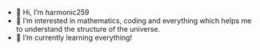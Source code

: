 - 👋 Hi, I’m harmonic259
- 👀 I’m interested in mathematics, coding and everything which helps me to understand the structure of the universe.
- 🌱 I’m currently learning everything!


<!---
harmonic259/harmonic259 is a ✨ special ✨ repository because its `README.md` (this file) appears on your GitHub profile.
You can click the Preview link to take a look at your changes.
--->

